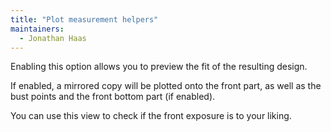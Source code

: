 ```yaml
---
title: "Plot measurement helpers"
maintainers:
  - Jonathan Haas
---
```


Enabling this option allows you to preview the fit of the resulting design.

If enabled, a mirrored copy will be plotted onto the front part, 
as well as the bust points and the front bottom part (if enabled).

You can use this view to check if the front exposure is to your liking.
